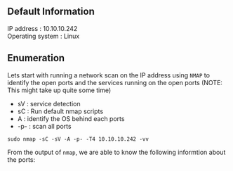 ## Default Information
IP address : 10.10.10.242\
Operating system : Linux

## Enumeration
Lets start with running a network scan on the IP address using ```NMAP``` to identify the open ports and the services running on the open ports (NOTE: This might take up quite some time)
* sV : service detection
* sC : Run default nmap scripts
* A : identify the OS behind each ports
* -p- : scan all ports
```code 
sudo nmap -sC -sV -A -p- -T4 10.10.10.242 -vv
```
From the output of ```nmap```, we are able to know the following informtion about the ports:
